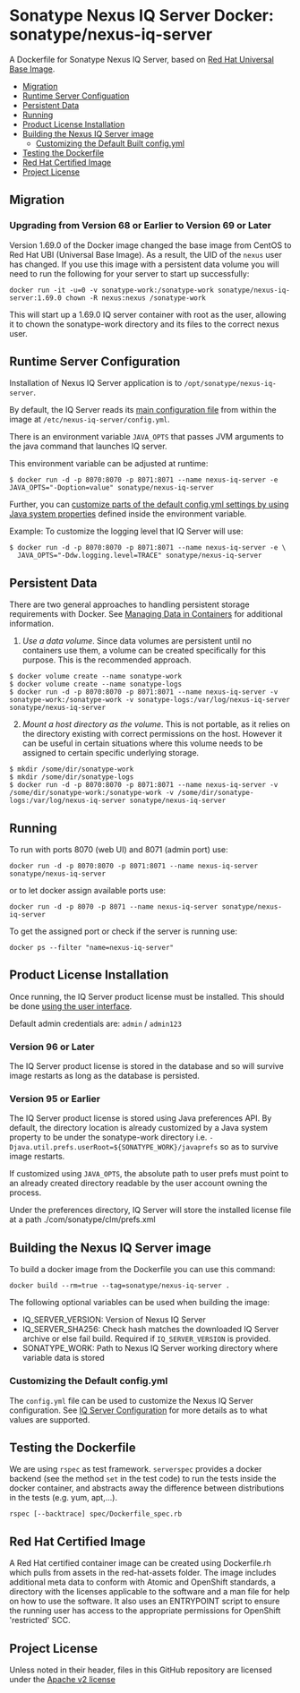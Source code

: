 <!--

  Copyright (c) 2017-present Sonatype, Inc.

  Licensed under the Apache License, Version 2.0 (the "License");
  you may not use this file except in compliance with the License.
  You may obtain a copy of the License at

        http://www.apache.org/licenses/LICENSE-2.0

  Unless required by applicable law or agreed to in writing, software
  distributed under the License is distributed on an "AS IS" BASIS,
  WITHOUT WARRANTIES OR CONDITIONS OF ANY KIND, either express or implied.
  See the License for the specific language governing permissions and
  limitations under the License.

-->

# Sonatype Nexus IQ Server Docker: sonatype/nexus-iq-server

A Dockerfile for Sonatype Nexus IQ Server, based on [Red Hat Universal Base Image](https://www.redhat.com/en/blog/introducing-red-hat-universal-base-image).

* [Migration](#migration)
* [Runtime Server Configuation](#runtime-server-configuration)
* [Persistent Data](#persistent-data)
* [Running](#running)
* [Product License Installation](#product-license-installation)
* [Building the Nexus IQ Server image](#building-the-nexus-iq-server-image)
  * [Customizing the Default Built config.yml](#customizing-the-default-built-configyml)
* [Testing the Dockerfile](#testing-the-dockerfile)
* [Red Hat Certified Image](#red-hat-certified-image)
* [Project License](#project-license)

## Migration
### Upgrading from Version 68 or Earlier to Version 69 or Later
Version 1.69.0 of the Docker image changed the base image from CentOS to Red Hat UBI (Universal Base Image). 
As a result, the UID of the `nexus` user has changed. If you use this image with a persistent data volume you will need 
to run the following for your server to start up successfully:
```
docker run -it -u=0 -v sonatype-work:/sonatype-work sonatype/nexus-iq-server:1.69.0 chown -R nexus:nexus /sonatype-work
```
This will start up a 1.69.0 IQ server container with root as the user, allowing it to chown the sonatype-work directory 
and its files to the correct nexus user.

## Runtime Server Configuration

Installation of Nexus IQ Server application is to `/opt/sonatype/nexus-iq-server`.

By default, the IQ Server reads its [main configuration file](https://help.sonatype.com/iqserver/configuring/config.yml) from within the image at `/etc/nexus-iq-server/config.yml`.

There is an environment variable `JAVA_OPTS` that passes JVM arguments to the java command that launches IQ server.

This environment variable can be adjusted at runtime:

```
$ docker run -d -p 8070:8070 -p 8071:8071 --name nexus-iq-server -e JAVA_OPTS="-Doption=value" sonatype/nexus-iq-server
```

Further, you can [customize parts of the default config.yml settings by using Java system properties](https://help.sonatype.com/iqserver/configuring/advanced-server-configuration) defined inside the environment variable.

Example: To customize the logging level that IQ Server will use:

```
$ docker run -d -p 8070:8070 -p 8071:8071 --name nexus-iq-server -e \
  JAVA_OPTS="-Ddw.logging.level=TRACE" sonatype/nexus-iq-server
```

## Persistent Data

There are two general approaches to handling persistent storage requirements
with Docker. See [Managing Data in Containers](https://docs.docker.com/engine/tutorials/dockervolumes/)
for additional information.

  1. *Use a data volume*.  Since data volumes are persistent
  until no containers use them, a volume can be created specifically for
  this purpose.  This is the recommended approach.  

  ```
  $ docker volume create --name sonatype-work
  $ docker volume create --name sonatype-logs
  $ docker run -d -p 8070:8070 -p 8071:8071 --name nexus-iq-server -v sonatype-work:/sonatype-work -v sonatype-logs:/var/log/nexus-iq-server sonatype/nexus-iq-server
  ```

  2. *Mount a host directory as the volume*.  This is not portable, as it
  relies on the directory existing with correct permissions on the host.
  However it can be useful in certain situations where this volume needs
  to be assigned to certain specific underlying storage.  

  ```
  $ mkdir /some/dir/sonatype-work
  $ mkdir /some/dir/sonatype-logs
  $ docker run -d -p 8070:8070 -p 8071:8071 --name nexus-iq-server -v /some/dir/sonatype-work:/sonatype-work -v /some/dir/sonatype-logs:/var/log/nexus-iq-server sonatype/nexus-iq-server
  ```
  
## Running

To run with ports 8070 (web UI) and 8071 (admin port) use:

    docker run -d -p 8070:8070 -p 8071:8071 --name nexus-iq-server sonatype/nexus-iq-server

or to let docker assign available ports use:

    docker run -d -p 8070 -p 8071 --name nexus-iq-server sonatype/nexus-iq-server

To get the assigned port or check if the server is running use:

    docker ps --filter "name=nexus-iq-server"
    
## Product License Installation

Once running, the IQ Server product license must be installed. This should be done [using the user interface](https://help.sonatype.com/iqserver/installing/iq-server-installation#IQServerInstallation-InstalltheLicense). 

Default admin credentials are: `admin` / `admin123`

### Version 96 or Later
The IQ Server product license is stored in the database and so will survive image restarts as long as the database is
persisted.

### Version 95 or Earlier
The IQ Server product license is stored using Java preferences API. By default, the directory location is already
customized by a Java system property to be under the sonatype-work directory i.e.
`-Djava.util.prefs.userRoot=${SONATYPE_WORK}/javaprefs` so as to survive image restarts.

If customized using `JAVA_OPTS`, the absolute path to user prefs must point to an already created directory readable by the user account owning the process. 

Under the preferences directory, IQ Server will store the installed license file at a path ./com/sonatype/clm/prefs.xml

## Building the Nexus IQ Server image

To build a docker image from the Dockerfile you can use this command:

    docker build --rm=true --tag=sonatype/nexus-iq-server .

The following optional variables can be used when building the image:

- IQ_SERVER_VERSION: Version of Nexus IQ Server
- IQ_SERVER_SHA256: Check hash matches the downloaded IQ Server archive or else fail build. Required if `IQ_SERVER_VERSION` is provided.
- SONATYPE_WORK: Path to Nexus IQ Server working directory where variable data is stored

### Customizing the Default config.yml

The `config.yml` file can be used to customize the Nexus IQ Server configuration.
See [IQ Server Configuration](https://help.sonatype.com/iqserver/configuring) for more details as to what values
are supported.

## Testing the Dockerfile

We are using `rspec` as test framework. `serverspec` provides a docker backend (see the method `set` in the test code)
 to run the tests inside the docker container, and abstracts away the difference between distributions in the tests
 (e.g. yum, apt,...).

    rspec [--backtrace] spec/Dockerfile_spec.rb

## Red Hat Certified Image

A Red Hat certified container image can be created using Dockerfile.rh which pulls from assets in the red-hat-assets
folder. The image includes additional meta data to conform with Atomic and OpenShift standards, a directory with the
licenses applicable to the software and a man file for help on how to use the software.  It also uses an ENTRYPOINT
script to ensure the running user has access to the appropriate permissions for OpenShift 'restricted' SCC.

## Project License

Unless noted in their header, files in this GitHub repository are licensed under the [Apache v2 license](LICENSE)
